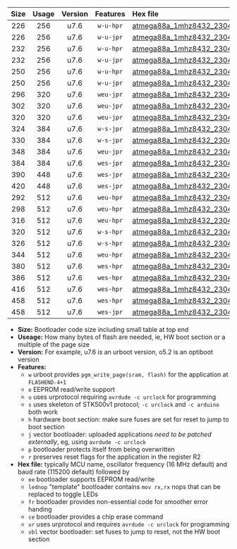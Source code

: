 |Size|Usage|Version|Features|Hex file|
|:-:|:-:|:-:|:-:|:--|
|226|256|u7.6|`w-u-hpr`|[atmega88a_1mhz8432_230400bps_ur.hex](https://raw.githubusercontent.com/stefanrueger/urboot/main/atmega88a_1mhz8432_230400bps_ur.hex)|
|226|256|u7.6|`w-u-jpr`|[atmega88a_1mhz8432_230400bps_ur_vbl.hex](https://raw.githubusercontent.com/stefanrueger/urboot/main/atmega88a_1mhz8432_230400bps_ur_vbl.hex)|
|232|256|u7.6|`w-u-hpr`|[atmega88a_1mhz8432_230400bps_lednop_ur.hex](https://raw.githubusercontent.com/stefanrueger/urboot/main/atmega88a_1mhz8432_230400bps_lednop_ur.hex)|
|232|256|u7.6|`w-u-jpr`|[atmega88a_1mhz8432_230400bps_lednop_ur_vbl.hex](https://raw.githubusercontent.com/stefanrueger/urboot/main/atmega88a_1mhz8432_230400bps_lednop_ur_vbl.hex)|
|250|256|u7.6|`w-u-hpr`|[atmega88a_1mhz8432_230400bps_lednop_fr_ur.hex](https://raw.githubusercontent.com/stefanrueger/urboot/main/atmega88a_1mhz8432_230400bps_lednop_fr_ur.hex)|
|250|256|u7.6|`w-u-jpr`|[atmega88a_1mhz8432_230400bps_lednop_fr_ur_vbl.hex](https://raw.githubusercontent.com/stefanrueger/urboot/main/atmega88a_1mhz8432_230400bps_lednop_fr_ur_vbl.hex)|
|296|320|u7.6|`weu-jpr`|[atmega88a_1mhz8432_230400bps_ee_ur_vbl.hex](https://raw.githubusercontent.com/stefanrueger/urboot/main/atmega88a_1mhz8432_230400bps_ee_ur_vbl.hex)|
|302|320|u7.6|`weu-jpr`|[atmega88a_1mhz8432_230400bps_ee_lednop_ur_vbl.hex](https://raw.githubusercontent.com/stefanrueger/urboot/main/atmega88a_1mhz8432_230400bps_ee_lednop_ur_vbl.hex)|
|320|320|u7.6|`weu-jpr`|[atmega88a_1mhz8432_230400bps_ee_lednop_fr_ur_vbl.hex](https://raw.githubusercontent.com/stefanrueger/urboot/main/atmega88a_1mhz8432_230400bps_ee_lednop_fr_ur_vbl.hex)|
|324|384|u7.6|`w-s-jpr`|[atmega88a_1mhz8432_230400bps_vbl.hex](https://raw.githubusercontent.com/stefanrueger/urboot/main/atmega88a_1mhz8432_230400bps_vbl.hex)|
|330|384|u7.6|`w-s-jpr`|[atmega88a_1mhz8432_230400bps_lednop_vbl.hex](https://raw.githubusercontent.com/stefanrueger/urboot/main/atmega88a_1mhz8432_230400bps_lednop_vbl.hex)|
|348|384|u7.6|`weu-jpr`|[atmega88a_1mhz8432_230400bps_ee_lednop_fr_ce_ur_vbl.hex](https://raw.githubusercontent.com/stefanrueger/urboot/main/atmega88a_1mhz8432_230400bps_ee_lednop_fr_ce_ur_vbl.hex)|
|384|384|u7.6|`wes-jpr`|[atmega88a_1mhz8432_230400bps_ee_vbl.hex](https://raw.githubusercontent.com/stefanrueger/urboot/main/atmega88a_1mhz8432_230400bps_ee_vbl.hex)|
|390|448|u7.6|`wes-jpr`|[atmega88a_1mhz8432_230400bps_ee_lednop_vbl.hex](https://raw.githubusercontent.com/stefanrueger/urboot/main/atmega88a_1mhz8432_230400bps_ee_lednop_vbl.hex)|
|420|448|u7.6|`wes-jpr`|[atmega88a_1mhz8432_230400bps_ee_lednop_fr_vbl.hex](https://raw.githubusercontent.com/stefanrueger/urboot/main/atmega88a_1mhz8432_230400bps_ee_lednop_fr_vbl.hex)|
|292|512|u7.6|`weu-hpr`|[atmega88a_1mhz8432_230400bps_ee_ur.hex](https://raw.githubusercontent.com/stefanrueger/urboot/main/atmega88a_1mhz8432_230400bps_ee_ur.hex)|
|298|512|u7.6|`weu-hpr`|[atmega88a_1mhz8432_230400bps_ee_lednop_ur.hex](https://raw.githubusercontent.com/stefanrueger/urboot/main/atmega88a_1mhz8432_230400bps_ee_lednop_ur.hex)|
|316|512|u7.6|`weu-hpr`|[atmega88a_1mhz8432_230400bps_ee_lednop_fr_ur.hex](https://raw.githubusercontent.com/stefanrueger/urboot/main/atmega88a_1mhz8432_230400bps_ee_lednop_fr_ur.hex)|
|320|512|u7.6|`w-s-hpr`|[atmega88a_1mhz8432_230400bps.hex](https://raw.githubusercontent.com/stefanrueger/urboot/main/atmega88a_1mhz8432_230400bps.hex)|
|326|512|u7.6|`w-s-hpr`|[atmega88a_1mhz8432_230400bps_lednop.hex](https://raw.githubusercontent.com/stefanrueger/urboot/main/atmega88a_1mhz8432_230400bps_lednop.hex)|
|344|512|u7.6|`weu-hpr`|[atmega88a_1mhz8432_230400bps_ee_lednop_fr_ce_ur.hex](https://raw.githubusercontent.com/stefanrueger/urboot/main/atmega88a_1mhz8432_230400bps_ee_lednop_fr_ce_ur.hex)|
|380|512|u7.6|`wes-hpr`|[atmega88a_1mhz8432_230400bps_ee.hex](https://raw.githubusercontent.com/stefanrueger/urboot/main/atmega88a_1mhz8432_230400bps_ee.hex)|
|386|512|u7.6|`wes-hpr`|[atmega88a_1mhz8432_230400bps_ee_lednop.hex](https://raw.githubusercontent.com/stefanrueger/urboot/main/atmega88a_1mhz8432_230400bps_ee_lednop.hex)|
|416|512|u7.6|`wes-hpr`|[atmega88a_1mhz8432_230400bps_ee_lednop_fr.hex](https://raw.githubusercontent.com/stefanrueger/urboot/main/atmega88a_1mhz8432_230400bps_ee_lednop_fr.hex)|
|458|512|u7.6|`wes-hpr`|[atmega88a_1mhz8432_230400bps_ee_lednop_fr_ce.hex](https://raw.githubusercontent.com/stefanrueger/urboot/main/atmega88a_1mhz8432_230400bps_ee_lednop_fr_ce.hex)|
|458|512|u7.6|`wes-jpr`|[atmega88a_1mhz8432_230400bps_ee_lednop_fr_ce_vbl.hex](https://raw.githubusercontent.com/stefanrueger/urboot/main/atmega88a_1mhz8432_230400bps_ee_lednop_fr_ce_vbl.hex)|

- **Size:** Bootloader code size including small table at top end
- **Useage:** How many bytes of flash are needed, ie, HW boot section or a multiple of the page size
- **Version:** For example, u7.6 is an urboot version, o5.2 is an optiboot version
- **Features:**
  + `w` urboot provides `pgm_write_page(sram, flash)` for the application at `FLASHEND-4+1`
  + `e` EEPROM read/write support
  + `u` uses urprotocol requiring `avrdude -c urclock` for programming
  + `s` uses skeleton of STK500v1 protocol; `-c urclock` and `-c arduino` both work
  + `h` hardware boot section: make sure fuses are set for reset to jump to boot section
  + `j` vector bootloader: uploaded applications *need to be patched externally*, eg, using `avrdude -c urclock`
  + `p` bootloader protects itself from being overwritten
  + `r` preserves reset flags for the application in the register R2
- **Hex file:** typically MCU name, oscillator frequency (16 MHz default) and baud rate (115200 default) followed by
  + `ee` bootloader supports EEPROM read/write
  + `lednop` "template" bootloader contains `mov rx,rx` nops that can be replaced to toggle LEDs
  + `fr` bootloader provides non-essential code for smoother error handing
  + `ce` bootloader provides a chip erase command
  + `ur` uses urprotocol and requires `avrdude -c urclock` for programming
  + `vbl` vector bootloader: set fuses to jump to reset, not the HW boot section
